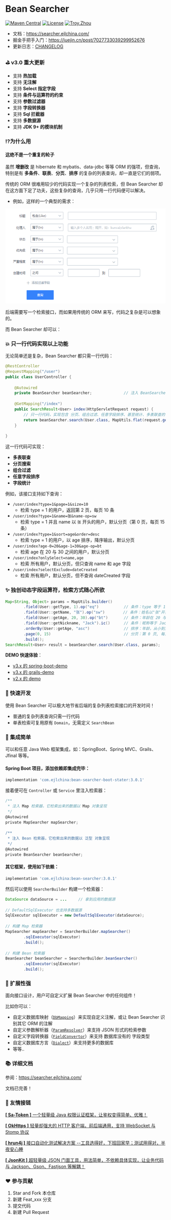 # Bean Searcher

[![Maven Central](https://maven-badges.herokuapp.com/maven-central/com.ejlchina/bean-searcher/badge.svg)](https://maven-badges.herokuapp.com/maven-central/com.ejlchina/bean-searcher/)
[![License](https://img.shields.io/badge/license-Apache%202-4EB1BA.svg)](https://www.apache.org/licenses/LICENSE-2.0.html)
[![Troy.Zhou](https://img.shields.io/badge/%E4%BD%9C%E8%80%85-ejlchina-orange.svg)](https://github.com/ejlchina)

* 文档：https://searcher.ejlchina.com/
* 掘金手把手入门：https://juejin.cn/post/7027733039299952676
* 更新日志：[CHANGELOG](./CHANGELOG.md)

### ⛳ v3.0 重大更新

* 支持 **热加载**
* 支持 **无注解**
* 支持 **Select 指定字段**
* 支持 **条件与运算符的约束**
* 支持 **参数过滤器**
* 支持 **字段转换器**
* 支持 **Sql 拦截器**
* 支持 **多数据源**
* 支持 **JDK 9+ 的模块机制**

### ⁉️为什么用

#### 这绝不是一个重复的轮子

虽然 **增删改** 是 hibernate 和 mybatis、data-jdbc 等等 ORM 的强项，但查询，特别是有 **多条件**、**联表**、**分页**、**排序** 的复杂的列表查询，却一直是它们的弱项。

传统的 ORM 很难用较少的代码实现一个复杂的列表检索，但 Bean Searcher 却在这方面下足了功夫，这些复杂的查询，几乎只用一行代码便可以解决。

* 例如，这样的一个典型的需求：

![](./assets/case.png)

后端需要写一个检索接口，而如果用传统的 ORM 来写，代码之复杂是可以想象的。

而 Bean Searcher 却可以：

### 💥 只一行代码实现以上功能

无论简单还是复杂，Bean Searcher 都只需一行代码：

```java
@RestController
@RequestMapping("/user")
public class UserController {

    @Autowired
    private BeanSearcher beanSearcher;              // 注入 BeanSearcher 的检索器

    @GetMapping("/index")
    public SearchResult<User> index(HttpServletRequest request) {
        // 只一行代码，实现包含 分页、组合过滤、任意字段排序、甚至统计、多表联查的 复杂检索功能
        return beanSearcher.search(User.class, MapUtils.flat(request.getParameterMap()));
    }
	
}
```

这一行代码可实现：

* **多表联查**
* **分页搜索**
* **组合过滤**
* **任意字段排序**
* **字段统计**

例如，该接口支持如下查询：

* `/user/index?type=1&page=1&size=10`
  - 检索 type = 1 的用户，返回第 2 页，每页 10 条
* `/user/index?type=1&name=张&name-op=sw`
  - 检索 type = 1 并且 name 以 `张` 开头的用户，默认分页（第 0 页，每页 15 条）
* `/user/index?type=1&sort=age&order=desc`
  - 检索 type = 1 的用户，以 age 排序，降序输出，默认分页
* `/user/index?age-0=20&age-1=30&age-op=bt`
  - 检索 age 在 20 与 30 之间的用户，默认分页
* `/user/index?onlySelect=name,age`
  - 检索 所有用户，默认分页，但只查询 name 和 age 字段
* `/user/index?selectExclude=dateCreated`
  - 检索 所有用户，默认分页，但不查询 dateCreated  字段

### ✨ 独创动态字段运算符，检索方式随心所欲

```java
Map<String, Object> params = MapUtils.builder()
        .field(User::getType, 1).op("eq")           // 条件：type 等于 1
        .field(User::getName, "张").op("sw")        // 条件：姓名以"张"开头
        .field(User::getAge, 20, 30).op("bt")       // 条件：年龄在 20 与 30 之间
        .field(User::getNickname, "Jack").ic()      // 条件：昵称等于 Jack, 忽略大小写
        .orderBy(User::getAge, "asc")               // 排序：年龄，从小到大
        .page(0, 15)                                // 分页：第 0 页, 每页 15 条
        .build();
SearchResult<User> result = beanSearcher.search(User.class, params);
```

**DEMO 快速体验**：

* [v3.x 的 spring-boot-demo](./bean-searcher-demos/spring-boot-demo)
* [v3.x 的 grails-demo](./bean-searcher-demos/grails-demo)
* [v2.x 的 demo](https://gitee.com/ejlchina-zhxu/bean-searcher-demo)

### 🚀 快速开发

使用 Bean Searcher 可以极大地节省后端的复杂列表检索接口的开发时间！

* 普通的复杂列表查询只需一行代码
* 单表检索可复用原有 `Domain`，无需定义 `SearchBean`

### 🌱 集成简单

可以和任意 Java Web 框架集成，如：SpringBoot、Spring MVC、Grails、Jfinal 等等。

#### Spring Boot 项目，添加依赖即集成完毕：

```groovy
implementation 'com.ejlchina:bean-searcher-boot-stater:3.0.1'
```

接着便可在 `Controller` 或 `Service` 里注入检索器：

```groovy
/**
 * 注入 Map 检索器，它检索出来的数据以 Map 对象呈现
 */
@Autowired
private MapSearcher mapSearcher;

/**
 * 注入 Bean 检索器，它检索出来的数据以 泛型 对象呈现
 */
@Autowired
private BeanSearcher beanSearcher;
```

#### 其它框架，使用如下依赖：

```groovy
implementation 'com.ejlchina:bean-searcher:3.0.1'
```

然后可以使用 `SearcherBuilder` 构建一个检索器：

```java
DataSource dataSource = ...     // 拿到应用的数据源

// DefaultSqlExecutor 也支持多数据源
SqlExecutor sqlExecutor = new DefaultSqlExecutor(dataSource);

// 构建 Map 检索器
MapSearcher mapSearcher = SearcherBuilder.mapSearcher()
        .sqlExecutor(sqlExecutor)
        .build();

// 构建 Bean 检索器
BeanSearcher beanSearcher = SearcherBuilder.beanSearcher()
        .sqlExecutor(sqlExecutor)
        .build();
```

### 🔨 扩展性强

面向接口设计，用户可自定义扩展 Bean Searcher 中的任何组件！

比如你可以：
* 自定义数据库映射（[`DbMapping`](/bean-searcher/src/main/java/com/ejlchina/searcher/DbMapping.java)）来实现自定义注解，或让 Bean Searcher 识别其它 ORM 的注解
* 自定义参数解析器（[`ParamResolver`](/bean-searcher/src/main/java/com/ejlchina/searcher/ParamResolver.java)）来支持 JSON 形式的检索参数
* 自定义字段转换器（[`FieldConvertor`](/bean-searcher/src/main/java/com/ejlchina/searcher/FieldConvertor.java)）来支持 数据库没有的 字段类型
* 自定义数据库方言（[`Dialect`](/bean-searcher/src/main/java/com/ejlchina/searcher/Dialect.java)）来支持更多的数据库
* 等等..

### 📚 详细文档

参阅：https://searcher.ejlchina.com/

文档已完善！

### 🤝 友情接链

[**[ Sa-Token ]** 一个轻量级 Java 权限认证框架，让鉴权变得简单、优雅！](https://github.com/dromara/Sa-Token)

[**[ OkHttps ]** 轻量却强大的 HTTP 客户端，前后端通用，支持 WebSocket 与 Stomp 协议](https://gitee.com/ejlchina-zhxu/okhttps)

[**[ hrun4j ]** 接口自动化测试解决方案 --工具选得好，下班回家早；测试用得对，半夜安心睡 ](https://github.com/lematechvip/hrun4j)

[**[ JsonKit ]** 超轻量级 JSON 门面工具，用法简单，不依赖具体实现，让业务代码与 Jackson、Gson、Fastjson 等解耦！](https://gitee.com/ejlchina-zhxu/jsonkit)

### ❤️ 参与贡献

1.  Star and Fork 本仓库
2.  新建 Feat_xxx 分支
3.  提交代码
4.  新建 Pull Request




